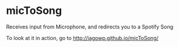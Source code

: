 micToSong
=========

Receives input from Microphone, and redirects you to a Spotify Song


To look at it in action, go to http://iagowp.github.io/micToSong/